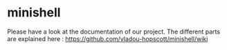 # minishell
Please have a look at the documentation of our project. The different parts are explained here : https://github.com/vladou-hopscott/minishell/wiki
